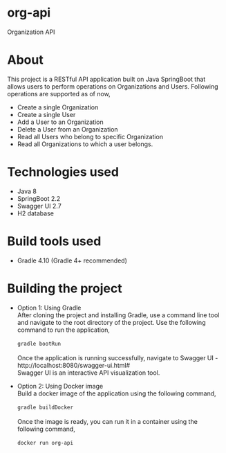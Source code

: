 # org-api
Organization API

# About
This project is a RESTful API application built on Java SpringBoot that allows users to perform operations on Organizations and Users.
Following operations are supported as of now,
- Create a single Organization
- Create a single User
- Add a User to an Organization
- Delete a User from an Organization
- Read all Users who belong to specific Organization
- Read all Organizations to which a user belongs.

# Technologies used
- Java 8
- SpringBoot 2.2
- Swagger UI 2.7
- H2 database

# Build tools used
- Gradle 4.10 (Gradle 4+ recommended)

# Building the project
- Option 1: Using Gradle<br/>
  After cloning the project and installing Gradle, use a command line tool and navigate to the root directory of the project.
  Use the following command to run the application,<br/><br/>
  ``` gradle bootRun ```
  <br/><br/>
  Once the application is running successfully, navigate to Swagger UI - http://localhost:8080/swagger-ui.html#
  <br/>
  Swagger UI is an interactive API visualization tool.
  

- Option 2: Using Docker image<br/>
  Build a docker image of the application using the following command, <br/><br/>
  ``` gradle buildDocker ```
  <br><br/>
  Once the image is ready, you can run it in a container using the following command, <br/><br/>
  ``` docker run org-api ```
  <br><br/>
